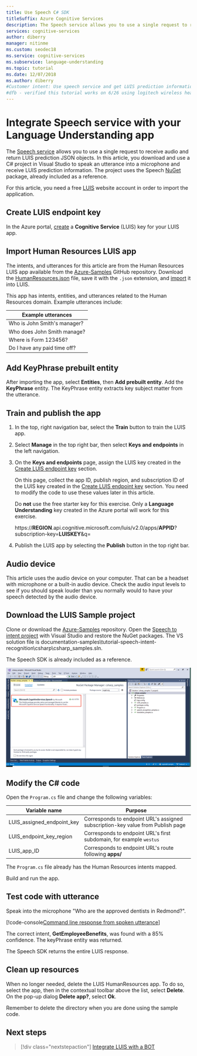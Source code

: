 ```yaml
---
title: Use Speech C# SDK
titleSuffix: Azure Cognitive Services
description: The Speech service allows you to use a single request to receive audio and return LUIS prediction JSON objects. In this article, you download and use a C# project in Visual Studio to speak an utterance into a microphone and receive LUIS prediction information. 
services: cognitive-services
author: diberry
manager: nitinme
ms.custom: seodec18
ms.service: cognitive-services
ms.subservice: language-understanding
ms.topic: tutorial
ms.date: 12/07/2018
ms.author: diberry
#Customer intent: Use speech service and get LUIS prediction information -- without calling LUIS directly.
#dfb - verified this tutorial works on 6/26 using logitech wireless headset
---
```


# Integrate Speech service with your Language Understanding app
The [Speech service](https://docs.microsoft.com/azure/cognitive-services/Speech-Service/) allows you to use a single request to receive audio and return LUIS prediction JSON objects. In this article, you download and use a C# project in Visual Studio to speak an utterance into a microphone and receive LUIS prediction information. The project uses the Speech [NuGet](https://www.nuget.org/packages/Microsoft.CognitiveServices.Speech/) package, already included as a reference. 

For this article, you need a free [LUIS][LUIS] website account in order to import the application.

## Create LUIS endpoint key
In the Azure portal, [create](luis-how-to-azure-subscription.md) a **Cognitive Service** (LUIS) key for your LUIS app.  

## Import Human Resources LUIS app
The intents, and utterances for this article are from the Human Resources LUIS app available from the [Azure-Samples](https://github.com/Azure-Samples/cognitive-services-language-understanding) GitHub repository. Download the [HumanResources.json](https://github.com/Azure-Samples/cognitive-services-language-understanding/blob/master/documentation-samples/tutorials/HumanResources.json) file, save it with the `.json` extension, and [import](luis-how-to-start-new-app.md#import-new-app) it into LUIS. 

This app has intents, entities, and utterances related to the Human Resources domain. Example utterances include:

|Example utterances|
|--|
|Who is John Smith's manager?|
|Who does John Smith manage?|
|Where is Form 123456?|
|Do I have any paid time off?|


## Add KeyPhrase prebuilt entity
After importing the app, select **Entities**, then **Add prebuilt entity**. Add the **KeyPhrase** entity. The KeyPhrase entity extracts key subject matter from the utterance.

## Train and publish the app
1. In the top, right navigation bar, select the **Train** button to train the LUIS app.

2. Select **Manage** in the top right bar, then select **Keys and endpoints** in the left navigation. 

3. On the **Keys and endpoints** page, assign the LUIS key created in the [Create LUIS endpoint key](#create-luis-endpoint-key) section.

   On this page, collect the app ID, publish region, and subscription ID of the LUIS key created in the  [Create LUIS endpoint key](#create-luis-endpoint-key) section. You need to modify the code to use these values later in this article. 
  
   Do **not** use the free starter key for this exercise. Only a **Language Understanding** key created in the Azure portal will work for this exercise. 

   https://**REGION**.api.cognitive.microsoft.com/luis/v2.0/apps/**APPID**?subscription-key=**LUISKEY**&q=


4. Publish the LUIS app by selecting the **Publish** button in the top right bar. 

## Audio device
This article uses the audio device on your computer. That can be a headset with microphone or a built-in audio device. Check the audio input levels to see if you should speak louder than you normally would to have your speech detected by the audio device. 

## Download the LUIS Sample project
 Clone or download the [Azure-Samples](https://github.com/Azure-Samples/cognitive-services-language-understanding) repository. Open the [Speech to intent project](https://github.com/Azure-Samples/cognitive-services-language-understanding/tree/master/documentation-samples/tutorial-speech-intent-recognition) with Visual Studio and restore the NuGet packages. The VS solution file is documentation-samples\tutorial-speech-intent-recognition\csharp\csharp_samples.sln.

The Speech SDK is already included as a reference. 

[![Screenshot of Visual Studio 2017 displaying Microsoft.CognitiveServices.Speech NuGet package](./media/luis-tutorial-speech-to-intent/nuget-package.png "Screenshot of Visual Studio 2017 displaying Microsoft.CognitiveServices.Speech NuGet package")](./media/luis-tutorial-speech-to-intent/nuget-package.png#lightbox)

## Modify the C# code
Open the `Program.cs` file and change the following variables:

|Variable name|Purpose|
|--|--|
|LUIS_assigned_endpoint_key|Corresponds to endpoint URL's assigned subscription-key value from Publish page|
|LUIS_endpoint_key_region|Corresponds to endpoint URL's first subdomain, for example `westus`|
|LUIS_app_ID|Corresponds to endpoint URL's route following **apps/**|

The `Program.cs` file already has the Human Resources intents mapped.

Build and run the app. 

## Test code with utterance
Speak into the microphone "Who are the approved dentists in Redmond?".

[!code-console[Command line response from spoken utterance](~/samples-luis/documentation-samples/tutorial-speech-intent-recognition/console-output.txt "Command line response from spoken utterance")]

The correct intent, **GetEmployeeBenefits**, was found with a 85% confidence. The keyPhrase entity was returned. 

The Speech SDK returns the entire LUIS response. 

## Clean up resources
When no longer needed, delete the LUIS HumanResources app. To do so, select the app, then in the contextual toolbar above the list, select **Delete**. On the pop-up dialog **Delete app?**, select **Ok**.

Remember to delete the directory when you are done using the sample code.

## Next steps

> [!div class="nextstepaction"]
> [Integrate LUIS with a BOT](luis-csharp-tutorial-build-bot-framework-sample.md)

[LUIS]: https://docs.microsoft.com/azure/cognitive-services/luis/luis-reference-regions#luis-website
